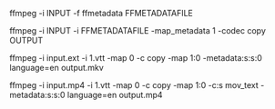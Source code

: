 ffmpeg -i INPUT -f ffmetadata FFMETADATAFILE

ffmpeg -i INPUT -i FFMETADATAFILE -map_metadata 1 -codec copy OUTPUT

ffmpeg -i input.ext -i 1.vtt -map 0 -c copy -map 1:0 -metadata:s:s:0 language=en output.mkv

ffmpeg -i input.mp4 -i 1.vtt -map 0 -c copy -map 1:0 -c:s mov_text -metadata:s:s:0 language=en output.mp4
